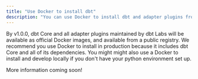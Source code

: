 ```yaml
---
title: "Use Docker to install dbt"
description: "You can use Docker to install dbt and adapter plugins from the command line."
---
```


By v1.0.0, dbt Core and all adapter plugins maintained by dbt Labs will be available as official Docker images,
and available from a public registry.
We recommend you use Docker to install in production because it includes dbt Core and all of its dependencies. You might might also use a Docker to install and develop locally if you don't have your python environment set up.

More information coming soon!

